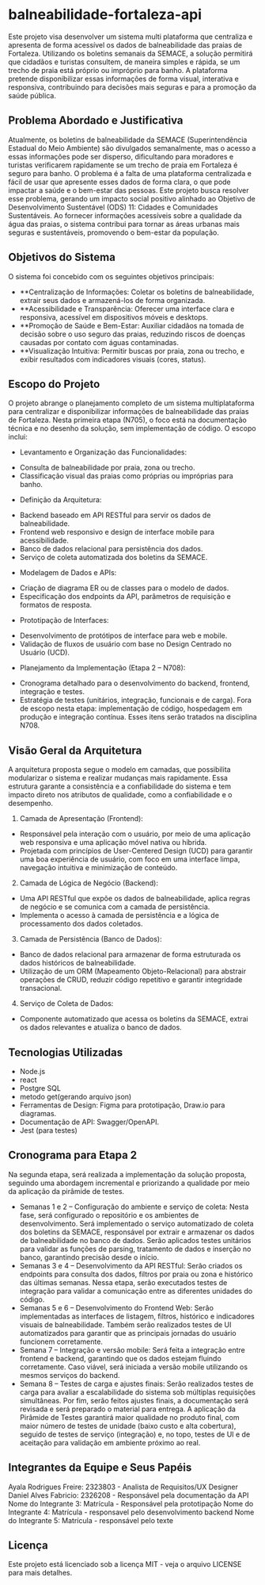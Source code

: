 # balneabilidade-fortaleza-api

 Este projeto visa desenvolver um sistema multi plataforma que centraliza e apresenta de forma acessível os dados de balneabilidade das praias de Fortaleza. Utilizando os boletins semanais da SEMACE, a solução permitirá que cidadãos e turistas consultem, de maneira simples e rápida, se um trecho de praia está próprio ou impróprio para banho. A plataforma pretende disponibilizar essas informações de forma visual, interativa e responsiva, contribuindo para decisões mais seguras e para a promoção da saúde pública.

## Problema Abordado e Justificativa

 Atualmente, os boletins de balneabilidade da SEMACE (Superintendência Estadual do Meio Ambiente) são divulgados semanalmente, mas o acesso a essas informações pode ser disperso, dificultando para moradores e turistas verificarem rapidamente se um trecho de praia em Fortaleza é seguro para banho. O problema é a falta de uma plataforma centralizada e fácil de usar que apresente esses dados de forma clara, o que pode impactar a saúde e o bem-estar das pessoas.
 Este projeto busca resolver esse problema, gerando um impacto social positivo alinhado ao Objetivo de Desenvolvimento Sustentável (ODS) 11: Cidades e Comunidades Sustentáveis. Ao fornecer informações acessíveis sobre a qualidade da água das praias, o sistema contribui para tornar as áreas urbanas mais seguras e sustentáveis, promovendo o bem-estar da população.

## Objetivos do Sistema

 O sistema foi concebido com os seguintes objetivos principais:
   - **Centralização de Informações: Coletar os boletins de balneabilidade, extrair seus dados e armazená-los de forma organizada.
   - **Acessibilidade e Transparência: Oferecer uma interface clara e responsiva, acessível em dispositivos móveis e desktops.
   - **Promoção de Saúde e Bem-Estar: Auxiliar cidadãos na tomada de decisão sobre o uso seguro das praias, reduzindo riscos de doenças   causadas por contato com águas contaminadas.
   - **Visualização Intuitiva: Permitir buscas por praia, zona ou trecho, e exibir resultados com indicadores visuais (cores, status).

## Escopo do Projeto

 O projeto abrange o planejamento completo de um sistema multiplataforma para centralizar e disponibilizar informações de balneabilidade das praias de Fortaleza. Nesta primeira etapa (N705), o foco está na documentação técnica e no desenho da solução, sem implementação de código.
O escopo inclui:
  * Levantamento e Organização das Funcionalidades:
   - Consulta de balneabilidade por praia, zona ou trecho.
   - Classificação visual das praias como próprias ou impróprias para banho.
  * Definição da Arquitetura:
   - Backend baseado em API RESTful para servir os dados de balneabilidade.
   - Frontend web responsivo e design de interface mobile para acessibilidade.
   - Banco de dados relacional para persistência dos dados.
   - Serviço de coleta automatizada dos boletins da SEMACE.
  * Modelagem de Dados e APIs:
   - Criação de diagrama ER ou de classes para o modelo de dados.
   - Especificação dos endpoints da API, parâmetros de requisição e formatos de resposta.
  * Prototipação de Interfaces:
   - Desenvolvimento de protótipos de interface para web e mobile.
   - Validação de fluxos de usuário com base no Design Centrado no Usuário (UCD).
  * Planejamento da Implementação (Etapa 2 – N708):
   - Cronograma detalhado para o desenvolvimento do backend, frontend, integração e testes.
   - Estratégia de testes (unitários, integração, funcionais e de carga).
 Fora de escopo nesta etapa: implementação de código, hospedagem em produção e integração contínua. Esses itens serão tratados na disciplina N708.

## Visão Geral da Arquitetura

 A arquitetura proposta segue o modelo em camadas, que possibilita modularizar o sistema e realizar mudanças mais rapidamente. Essa estrutura garante a consistência e a confiabilidade do sistema e tem impacto direto nos atributos de qualidade, como a confiabilidade e o desempenho.
  1. Camada de Apresentação (Frontend):
   - Responsável pela interação com o usuário, por meio de uma aplicação web responsiva e uma aplicação móvel nativa ou híbrida.
   - Projetada com princípios de User-Centered Design (UCD) para garantir uma boa experiência de usuário, com foco em uma interface limpa, navegação intuitiva e minimização de conteúdo.
 2. Camada de Lógica de Negócio (Backend):
   - Uma API RESTful que expõe os dados de balneabilidade, aplica regras de negócio e se comunica com a camada de persistência.
   - Implementa o acesso à camada de persistência e a lógica de processamento dos dados coletados.
 3. Camada de Persistência (Banco de Dados):
   - Banco de dados relacional para armazenar de forma estruturada os dados históricos de balneabilidade.
   - Utilização de um ORM (Mapeamento Objeto-Relacional) para abstrair operações de CRUD, reduzir código repetitivo e garantir integridade transacional.
 4. Serviço de Coleta de Dados:
   - Componente automatizado que acessa os boletins da SEMACE, extrai os dados relevantes e atualiza o banco de dados.



## Tecnologias Utilizadas

  - Node.js
  - react
  - Postgre SQL
  - metodo get(gerando arquivo json)
  - Ferramentas de Design: Figma para prototipação, Draw.io para diagramas.
  - Documentação de API: Swagger/OpenAPI.
  - Jest (para testes)

## Cronograma para Etapa 2

 Na segunda etapa, será realizada a implementação da solução proposta, seguindo uma abordagem incremental e priorizando a qualidade por meio da aplicação da pirâmide de testes.
   - Semanas 1 e 2 – Configuração do ambiente e serviço de coleta: Nesta fase, será configurado o repositório e os ambientes de desenvolvimento. Será implementado o serviço automatizado de coleta dos boletins da SEMACE, responsável por extrair e armazenar os dados de balneabilidade no banco de dados. Serão aplicados testes unitários para validar as funções de parsing, tratamento de dados e inserção no banco, garantindo precisão desde o início.
   - Semanas 3 e 4 – Desenvolvimento da API RESTful: Serão criados os endpoints para consulta dos dados, filtros por praia ou zona e histórico das últimas semanas. Nessa etapa, serão executados testes de integração para validar a comunicação entre as diferentes unidades do código.
   - Semanas 5 e 6 – Desenvolvimento do Frontend Web: Serão implementadas as interfaces de listagem, filtros, histórico e indicadores visuais de balneabilidade. Também serão realizados testes de UI automatizados para garantir que as principais jornadas do usuário funcionem corretamente.
   - Semana 7 – Integração e versão mobile: Será feita a integração entre frontend e backend, garantindo que os dados estejam fluindo corretamente. Caso viável, será iniciada a versão mobile utilizando os mesmos serviços do backend.
   - Semana 8 – Testes de carga e ajustes finais: Serão realizados testes de carga para avaliar a escalabilidade do sistema sob múltiplas requisições simultâneas. Por fim, serão feitos ajustes finais, a documentação será revisada e será preparado o material para entrega.
A aplicação da Pirâmide de Testes garantirá maior qualidade no produto final, com maior número de testes de unidade (baixo custo e alta cobertura), seguido de testes de serviço (integração) e, no topo, testes de UI e de aceitação para validação em ambiente próximo ao real.

## Integrantes da Equipe e Seus Papéis

Ayala Rodrigues Freire: 2323803 - Analista de Requisitos/UX Designer
Daniel Alves Fabricio: 2326208 - Responsável pela documentação da API
Nome do Integrante 3: Matrícula - Responsável pela prototipação
Nome do Integrante 4: Matrícula - responsavel pelo desenvolvimento backend
Nome do Integrante 5: Matrícula - responsável pelo texte


## Licença

Este projeto está licenciado sob a licença MIT - veja o arquivo LICENSE para mais detalhes.
